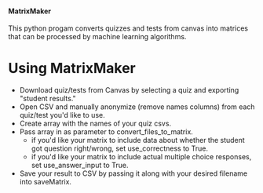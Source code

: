 #### MatrixMaker
This python progam converts quizzes and tests from canvas into matrices that can be processed by machine learning algorithms.

# Using MatrixMaker
- Download quiz/tests from Canvas by selecting a quiz and exporting "student results." 
- Open CSV and manually anonymize (remove names columns) from each quiz/test you'd like to use.
- Create array with the names of your quiz csvs.
- Pass array in as parameter to convert_files_to_matrix.
  - if you'd like your matrix to include data about whether the student got question right/wrong, set use_correctness to True.
  - if you'd like your matrix to include actual multiple choice responses, set use_answer_input to True.
- Save your result to CSV by passing it along with your desired filename into saveMatrix.
